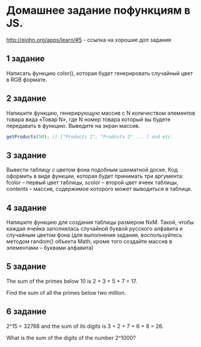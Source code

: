 # Домашнее задание пофункциям в JS.

http://ejohn.org/apps/learn/#5 - ссылка на хорошие доп задания


## 1 задание

Написать функцию color(), которая будет генерировать случайный цвет в RGB формате.

## 2 задание

Напишите функцию, генерирующую массив с N количеством элементов товара вида «Товар N», где N номер товара который вы будете передавать в функцию. Выведите на экран массив.

```javascript
getProducts(50); // ["Products 1", "Prodcuts 2" ... ] and etc.
```

## 3 задание

Вывести таблицу с цветом фона подобным шахматной доске. Код оформить в виде функции, которая будет принимать три аргумента: fcolor – первый цвет таблицы, scolor – второй цвет ячеек таблицы, contents – массив, содержимое которого может выводиться в таблице.

## 4 задание

Напишите функцию для создания таблицы размером NхM. Такой, чтобы каждая ячейка заполнялась случайной буквой русского алфавита и случайным цветом фона (для выполнения задания, воспользуйтесь методом random() объекта Math; кроме того создайте массив в элементами – буквами алфавита)

## 5 задание

The sum of the primes below 10 is 2 + 3 + 5 + 7 = 17.

Find the sum of all the primes below two million.

## 6 задание

2^15 = 32768 and the sum of its digits is 3 + 2 + 7 + 6 + 8 = 26.

What is the sum of the digits of the number 2^1000?
